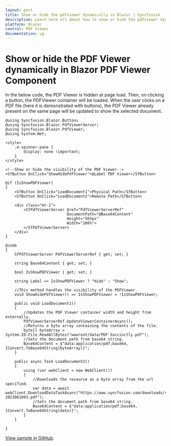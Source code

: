 ```yaml
---
layout: post
title: Show or hide the pdfviewer dynamically in Blazor | Syncfusion
description: Learn here all about how to show or hide the pdfviewer dynamically in Syncfusion Blazor PDF Viewer component and more.
platform: Blazor
control: PDF Viewer
documentation: ug
---
```


# Show or hide the PDF Viewer dynamically in Blazor PDF Viewer Component

In the below code, the PDF Viewer is hidden at page load. Then, on clicking a button, the PDFViewer container will be loaded. When the user clicks on a PDF file (here it is demonstrated with buttons), the PDF Viewer already present on the same page will be updated to show the selected document. 

```cshtml
@using Syncfusion.Blazor.Buttons
@using Syncfusion.Blazor.PdfViewerServer;
@using Syncfusion.Blazor.PdfViewer;
@using System.Net;

<style>
    .e-spinner-pane {
        display: none !important;
    }
</style>

<!--Show or hide the visibility of the PDF Viewer-->
<SfButton OnClick="ShowHidePdfViewer">@Label PDF Viewer</SfButton>

@if (IsShowPDFViewer)
{
    <SfButton OnClick="LoadDocument1">Physical Path</SfButton>    
    <SfButton OnClick="LoadDocument2">Remote Path</SfButton>    

    <div class="mt-2">
        <SfPdfViewerServer @ref="PdfViewerServerRef"
                           DocumentPath="@Base64Content"
                           Height="565px"
                           Width="100%">
        </SfPdfViewerServer>
    </div>
}

@code
{
    SfPdfViewerServer PdfViewerServerRef { get; set; }

    string Base64Content { get; set; }

    bool IsShowPDFViewer { get; set; }

    string Label => IsShowPDFViewer ? "Hide" : "Show";

    //This method handles the visibility of the PDFViewer.
    void ShowHidePdfViewer() => IsShowPDFViewer = !IsShowPDFViewer;

    public void LoadDocument1()
    {
        //Updates the PDF Viewer container width and height from externally.
        PdfViewerServerRef.UpdateViewerContainerAsync();
        //Returns a byte array containing the contents of the file.
        byte[] byteArray = System.IO.File.ReadAllBytes("wwwroot/data/PDF Succinctly.pdf");
        //Sets the document path from base64 string.
        Base64Content = $"data:application/pdf;base64,{Convert.ToBase64String(byteArray)}";
    }

    public async Task LoadDocument2()
    {
        using (var webClient = new WebClient())
        {
            //Downloads the resource as a byte array from the url specified. 
            var data = await webClient.DownloadDataTaskAsync("https://www.syncfusion.com/downloads/support/directtrac/general/pd/FSuccinctly-2023061093.pdf");
            //Sets the document path from base64 string.
            Base64Content = $"data:application/pdf;base64,{Convert.ToBase64String(data)}";
        }
    }

}
```

[View sample in GitHub](https://github.com/SyncfusionExamples/blazor-pdf-viewer-examples).
